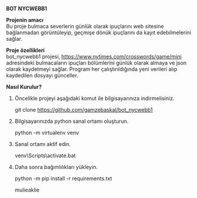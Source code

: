 <b>BOT NYCWEBB1</b> 

<b>Projenin amacı</b><br/>
    Bu proje bulmaca severlerin günlük olarak ipuçlarını web sitesine bağlanmadan görüntüleyip, geçmişe dönük ipuçlarını da kayıt edebilmelerini sağlar.

<b>Proje özellikleri</b><br/>
    bot_nycwebb1 projesi, https://www.nytimes.com/crosswords/game/mini adresindeki bulmacaların ipuçları bölümlerini günlük olarak almaya ve json olarak kaydetmeyi 
sağlar. Program her çalıştırıldığında yeni verileri alıp kaydedilen dosyayı günceller.

<b>Nasıl Kurulur?</b>
1) Öncelikle projeyi aşağıdaki komut ile bilgisayarınıza indirmelisiniz.

    git clone https://github.com/gamzebaskal/bot_nycwebb1

2) Bilgisayarınızda python sanal ortamı oluşturun.

    python -m virtualenv venv

3) Sanal ortamı aktif edin.
    
    venv\Scripts\activate.bat

4) Daha sonra bağımlılıkları yükleyin.

    python -m pip install -r requirements.txt

    mulieaklie
